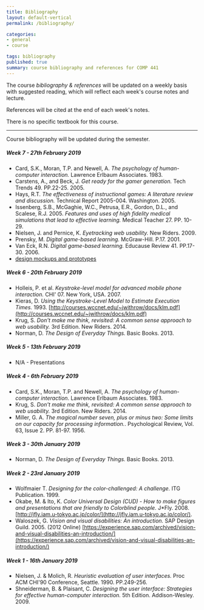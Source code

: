 ```yaml
---
title: Bibliography
layout: default-vertical
permalink: /bibliography/

categories:
- general
- course

tags: bibliography
published: true
summary: course bibliography and references for COMP 441
---
```


The course *bibliography & references* will be updated on a weekly basis with suggested reading, which will reflect each week's course notes and lecture.

References will be cited at the end of each week's notes.

There is no specific textbook for this course.

***

Course bibliography will be updated during the semester.

<!--
##### Week 15 - 25th April 2018

  * N/A

##### Week 14 - 18th April 2018

  * Nielsen, J. *Heuristic evaluation.* Usability inspection methods. New York. John Wiley and Sons. P. 30. 1994.
  * Shackel, B. *Usability - context, framework, design, and evolution.* Human factors for informatics usability. Cambridge University Press. PP. 21-38. 1991.
  * Wharton, C. et al. *The cognitive walkthrough method: A practitioner's guide.* Usability inspection methods. New York. John Wiley and Sons. PP. 105-140. 1994.

##### Week 13 - 11th April 2018

  * Carstens, A., and Beck, J. *Get ready for the gamer generation.* Tech Trends 49. PP.22-25. 2005.
  * Nielsen, J. *Heuristic evaluation.* Usability inspection methods. New York. John Wiley and Sons. P. 30. 1994.
  * Robinson, W.L. *Conscious competency - the mark of a competent instructor.* Personnel Journal, 53. PP. 538-9. 1974.
  * Tyldesley, D.A. *Employing usability engineering in the development of office products.* Computer Journal, Vol. 31. No. 5, PP. 431-436. 1988.

##### Week 12 - 4th April 2018

  * Card, S.K., Moran, T.P. and Newell, A. *The psychology of human-computer interaction.* Lawrence Erlbaum Associates. 1983.
  * Cooper, A. et al. *About Face 3: The essentials of interaction design.* Wiley. 2007.

##### Week 11 - 28th March 2018

  * Shackel, B. *Usability - context, framework, design, and evolution.* Human factors for informatics usability. Cambridge University Press. PP. 21-38. 1991.

##### Week 10 - 21st March 2018

  * Card, S.K., Moran, T.P. and Newell, A. *The psychology of human-computer interaction.* Lawrence Erlbaum Associates. 1983.
  * Shackel, B. *Usability - context, framework, design, and evolution.* Human factors for informatics usability. Cambridge University Press. PP. 21-38. 1991.
  * Wertheimer, M. *Laws of Organisation in Perceptual Forms.* 1923.

##### Week 9 - 14th March 2018

  * N/A - Presentations

##### Week 8 - 7th March 2018

  * N/A - Spring Break

-->

##### Week 7 - 27th February 2019

  * Card, S.K., Moran, T.P. and Newell, A. *The psychology of human-computer interaction.* Lawrence Erlbaum Associates. 1983.
  * Carstens, A., and Beck, J. *Get ready for the gamer generation.* Tech Trends 49. PP.22-25. 2005.
  * Hays, R.T. *The effectiveness of instructional games: A literature review and discussion.* Technical Report 2005-004. Washington. 2005.
  * Issenberg, S.B., McGaghie, W.C., Petrusa, E.R., Gordon, D.L., and Scalese, R.J. 2005. *Features and uses of high fidelity medical simulations that lead to effective learning.* Medical Teacher 27. PP. 10-29.
  * Nielsen, J. and Pernice, K. *Eyetracking web usability.* New Riders. 2009.
  * Prensky, M. *Digital game-based learning.* McGraw-Hill. P.17. 2001.
  * Van Eck, R.N. *Digital game-based learning.* Educause Review 41. PP.17-30. 2006.
  * [design mockups and prototypes](/assets/docs/extras/design-mockups-hci.pdf)

##### Week 6 - 20th February 2019

  * Holleis, P. et al. *Keystroke-level model for advanced mobile phone interaction.* CHI' 07. New York, USA. 2007.
  * Kieras, D. *Using the Keystroke-Level Model to Estimate Execution Times.* 1993. [http://courses.wccnet.edu/~jwithrow/docs/klm.pdf](http://courses.wccnet.edu/~jwithrow/docs/klm.pdf)
  * Krug, S. *Don't make me think, revisited: A common sense approach to web usability.* 3rd Edition. New Riders. 2014.
  * Norman, D. *The Design of Everyday Things.* Basic Books. 2013.

##### Week 5 - 13th February 2019

  * N/A - Presentations

##### Week 4 - 6th February 2019

  * Card, S.K., Moran, T.P. and Newell, A. *The psychology of human-computer interaction*. Lawrence Erlbaum Associates. 1983.
  * Krug, S. *Don't make me think, revisited: A common sense approach to web usability.* 3rd Edition. New Riders. 2014.
  * Miller, G. A. *The magical number seven, plus or minus two: Some limits on our capacity for processing information.*. Psychological Review, Vol. 63, Issue 2. PP. 81-97. 1956.

##### Week 3 - 30th January 2019

  * Norman, D. *The Design of Everyday Things.* Basic Books. 2013.

##### Week 2 - 23rd January 2019

  * Wolfmaier T. *Designing for the color-challenged: A challenge.* ITG Publication. 1999.
  * Okabe, M. & Ito, K. *Color Universal Design (CUD) - How to make figures and presentations that are friendly to Colorblind people.* J*Fly. 2008. [http://jfly.iam.u-tokyo.ac.jp/color/](http://jfly.iam.u-tokyo.ac.jp/color/).
  * Waloszek, G. *Vision and visual disabilities: An introduction.* SAP Design Guild. 2005. (2012 Online)
    [https://experience.sap.com/archived/vision-and-visual-disabilities-an-introduction/](https://experience.sap.com/archived/vision-and-visual-disabilities-an-introduction/)

##### Week 1 - 16th January 2019

  * Nielsen, J. & Molich, R. *Heuristic evaluation of user interfaces.* Proc ACM CHI'90 Conference,
Seattle. 1990. PP.249-256.
  * Shneiderman, B. & Plaisant, C. *Designing the user interface: Strategies for effective human-computer
interaction.* 5th Edition. Addison-Wesley. 2009.